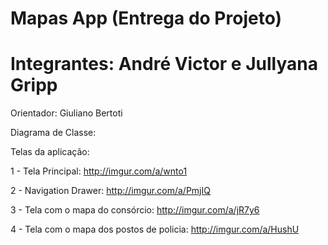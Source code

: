 # Mapas App (Entrega do Projeto)

# Integrantes: André Victor e Jullyana Gripp

Orientador: Giuliano Bertoti

Diagrama de Classe: 

Telas da aplicação:

1 - Tela Principal: http://imgur.com/a/wnto1

2 - Navigation Drawer: http://imgur.com/a/PmjIQ

3 - Tela com o mapa do consórcio: http://imgur.com/a/jR7y6

4 - Tela com o mapa dos postos de policia: http://imgur.com/a/HushU
